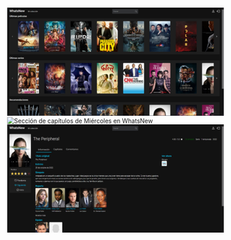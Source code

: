 ![Inicio de WhatsNew](https://github.com/claudiasilvestre/WhatsNew/blob/04eada70c8a300d74c858ffb80541b18475f59e6/public/img/Inicio.PNG)
![Sección de capítulos de Miércoles en WhatsNew](https://github.com/claudiasilvestre/WhatsNew/blob/04eada70c8a300d74c858ffb80541b18475f59e6/public/img/Cap%C3%ADtulos.PNG)
![Sección de información de The Peripheral en WhatsNew](https://github.com/claudiasilvestre/WhatsNew/blob/195fd51f1308a861f5b22dac9e80c824cf4278cc/public/img/Informacion.PNG)
